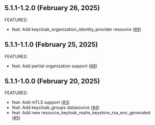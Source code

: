 ## 5.1.1-1.2.0 (February 26, 2025)

FEATURES:

- feat: Add keycloak_organization_identity_provider resource ([#9](https://github.com/lucdew/terraform-provider-keycloak/pull/9))

## 5.1.1-1.1.0 (February 25, 2025)

FEATURES:

- feat: Add partial organization support ([#8](https://github.com/lucdew/terraform-provider-keycloak/pull/8))

## 5.1.1-1.0.0 (February 20, 2025)

FEATURES:

- feat: Add mTLS support ([#3](https://github.com/lucdew/terraform-provider-keycloak/pull/3))
- feat: Add keycloak_groups datasource ([#4](https://github.com/lucdew/terraform-provider-keycloak/pull/4))
- feat: Add new resource_keyloak_realm_keystore_rsa_enc_generated ([#5](https://github.com/lucdew/terraform-provider-keycloak/pull/5))
